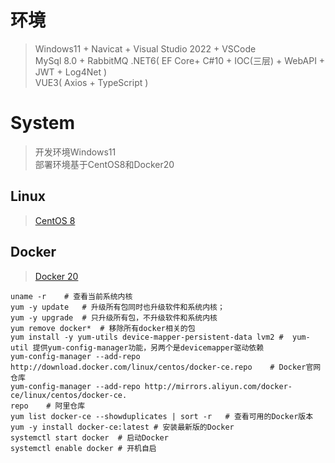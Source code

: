 # 环境
> Windows11 + Navicat + Visual Studio 2022 + VSCode  
> MySql 8.0 + RabbitMQ
> .NET6( EF Core+ C#10 + IOC(三层) + WebAPI + JWT + Log4Net )  
> VUE3( Axios + TypeScript )

# System
> 开发环境Windows11  
> 部署环境基于CentOS8和Docker20
## Linux
> [CentOS 8](https://mirrors.aliyun.com/centos/8/isos/x86_64/)  

## Docker
> [Docker 20](https://www.docker.com/get-started/)

```shell
uname -r    # 查看当前系统内核
yum -y update   # 升级所有包同时也升级软件和系统内核；​ 
yum -y upgrade  # 只升级所有包，不升级软件和系统内核
yum remove docker*  # 移除所有docker相关的包
yum install -y yum-utils device-mapper-persistent-data lvm2 #  yum-util 提供yum-config-manager功能，另两个是devicemapper驱动依赖
yum-config-manager --add-repo http://download.docker.com/linux/centos/docker-ce.repo    # Docker官网仓库
yum-config-manager --add-repo http://mirrors.aliyun.com/docker-ce/linux/centos/docker-ce.
repo    # 阿里仓库
yum list docker-ce --showduplicates | sort -r   # 查看可用的Docker版本
yum -y install docker-ce:latest # 安装最新版的Docker
systemctl start docker  # 启动Docker
systemctl enable docker # 开机自启
```


